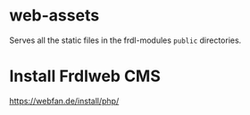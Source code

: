 # web-assets
Serves all the static files in the frdl-modules `public` directories.

# Install Frdlweb CMS
https://webfan.de/install/php/

